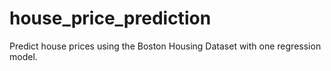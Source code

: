 # house_price_prediction
Predict house prices using the Boston Housing Dataset with one regression model.
